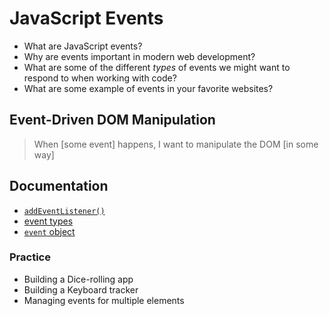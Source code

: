 # JavaScript Events

- What are JavaScript events?
- Why are events important in modern web development?
- What are some of the different _types_ of events we might want to respond to when working with code?
- What are some example of events in your favorite websites?

## Event-Driven DOM Manipulation

> When [some event] happens, I want to manipulate the DOM [in some way]

## Documentation
- [`addEventListener()`](https://developer.mozilla.org/en-US/docs/Web/API/EventTarget/addEventListener)
- [event types](https://developer.mozilla.org/en-US/docs/Web/Events)
- [`event` object](https://developer.mozilla.org/en-US/docs/Web/API/Event)

### Practice
- Building a Dice-rolling app
- Building a Keyboard tracker
- Managing events for multiple elements